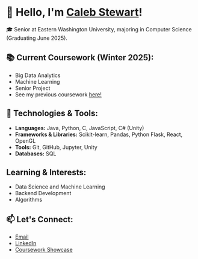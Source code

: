 # 👋 Hello, I'm [Caleb Stewart](https://caleb-stewart.github.io)!

🎓 Senior at Eastern Washington University, majoring in Computer Science (Graduating June 2025).  

## 📚 Current Coursework (Winter 2025):
- Big Data Analytics  
- Machine Learning  
- Senior Project
- See my previous coursework [here!](https://caleb-stewart.github.io)

## 🔧 Technologies & Tools:
- **Languages:** Java, Python, C, JavaScript, C# (Unity)  
- **Frameworks & Libraries:** Scikit-learn, Pandas, Python Flask, React, OpenGL  
- **Tools:** Git, GitHub, Jupyter, Unity  
- **Databases:** SQL  

## Learning & Interests:
- Data Science and Machine Learning  
- Backend Development  
- Algorithms

## 📫 Let's Connect:
- [Email](calebstew32@hotmail.com)  
- [LinkedIn](https://www.linkedin.com/in/caleb-stewart-281594274/)  
- [Coursework Showcase](https://caleb-stewart.github.io)  
